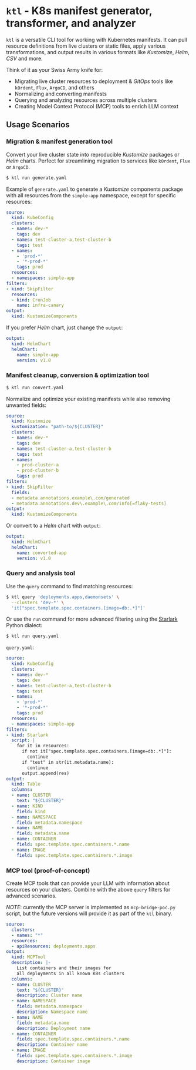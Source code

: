 # `ktl` - K8s manifest generator, transformer, and analyzer

`ktl` is a versatile CLI tool for working with Kubernetes manifests. It can pull
resource definitions from live clusters or static files, apply various
transformations, and output results in various formats like *Kustomize*, *Helm*,
*CSV* and more.

Think of it as your Swiss Army knife for:
- Migrating live cluster resources to deployment & *GitOps* tools like
  `k0rdent`, `Flux`, `ArgoCD`, and others
- Normalizing and converting manifests
- Querying and analyzing resources across multiple clusters
- Creating Model Context Protocol (MCP) tools to enrich LLM context

## Usage Scenarios

### Migration & manifest generation tool

Convert your live cluster state into reproducible *Kustomize* packages or *Helm*
charts. Perfect for streamlining migration to services like `k0rdent`, `Flux` or
`ArgoCD`.

```bash
$ ktl run generate.yaml
```

Example of `generate.yaml` to generate a *Kustomize* components package with all
resources from the `simple-app` namespace, except for specific resources:

```yaml
source:
  kind: KubeConfig
  clusters:
  - names: dev-*
    tags: dev
  - names: test-cluster-a,test-cluster-b
    tags: test
  - names:
    - 'prod-*'
    - '*-prod-*'
    tags: prod
  resources:
  - namespaces: simple-app
filters:
- kind: SkipFilter
  resources:
  - kind: CronJob
    name: infra-canary
output:
  kind: KustomizeComponents
```

If you prefer *Helm* chart, just change the `output`:

```yaml
output:
  kind: HelmChart
  helmChart:
    name: simple-app
    version: v1.0
```

### Manifest cleanup, conversion & optimization tool

```bash
$ ktl run convert.yaml
```

Normalize and optimize your existing manifests while also removing unwanted
fields:

```yaml
source:
  kind: Kustomize
  kustomization: "path-to/${CLUSTER}"
  clusters:
  - names: dev-*
    tags: dev
  - names: test-cluster-a,test-cluster-b
    tags: test
  - names:
    - prod-cluster-a
    - prod-cluster-b
    tags: prod
filters:
- kind: SkipFilter
  fields:
  - metadata.annotations.example\.com/generated
  - metadata.annotations.dev\.example\.com/info[=flaky-tests]
output:
  kind: KustomizeComponents
```

Or convert to a *Helm* chart with `output`:

```yaml
output:
  kind: HelmChart
  helmChart:
    name: converted-app
    version: v1.0
```

### Query and analysis tool

Use the `query` command to find matching resources:

```bash
$ ktl query 'deployments.apps,daemonsets' \
  --clusters 'dev-*' \
  'it["spec.template.spec.containers.[image=db:.*]"]'
```

Or use the `run` command for more advanced filtering using the
[Starlark](https://github.com/bazelbuild/starlark) Python dialect:

```bash
$ ktl run query.yaml
```

`query.yaml`:

```yaml
source:
  kind: KubeConfig
  clusters:
  - names: dev-*
    tags: dev
  - names: test-cluster-a,test-cluster-b
    tags: test
  - names:
    - 'prod-*'
    - '*-prod-*'
    tags: prod
  resources:
  - namespaces: simple-app
filters:
- kind: Starlark
  script: |
    for it in resources:
      if not it["spec.template.spec.containers.[image=db:.*]"]:
        continue
      if "test" in str(it.metadata.name):
        continue
      output.append(res)
output:
  kind: Table
  columns:
  - name: CLUSTER
    text: "${CLUSTER}"
  - name: KIND
    field: kind
  - name: NAMESPACE
    field: metadata.namespace
  - name: NAME
    field: metadata.name
  - name: CONTAINER
    field: spec.template.spec.containers.*.name
  - name: IMAGE
    field: spec.template.spec.containers.*.image
```

### MCP tool (proof-of-concept)

Create MCP tools that can provide your LLM with information about resources on
your clusters. Combine with the above `query` filters for advanced scenarios.

*NOTE*: currently the MCP server is implemented as `mcp-bridge-poc.py` script, but
the future versions will provide it as part of the `ktl` binary.

```yaml
source:
  clusters:
  - names: "*"
  resources:
  - apiResources: deployments.apps
output:
  kind: MCPTool
  description: |-
    List containers and their images for
    all deployments in all known K8s clusters
  columns:
  - name: CLUSTER
    text: "${CLUSTER}"
    description: Cluster name
  - name: NAMESPACE
    field: metadata.namespace
    description: Namespace name
  - name: NAME
    field: metadata.name
    description: Deployment name
  - name: CONTAINER
    field: spec.template.spec.containers.*.name
    description: Container name
  - name: IMAGE
    field: spec.template.spec.containers.*.image
    description: Container image
```

